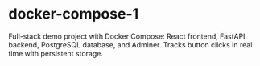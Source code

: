 # docker-compose-1
Full-stack demo project with Docker Compose: React frontend, FastAPI backend, PostgreSQL database, and Adminer. Tracks button clicks in real time with persistent storage.
